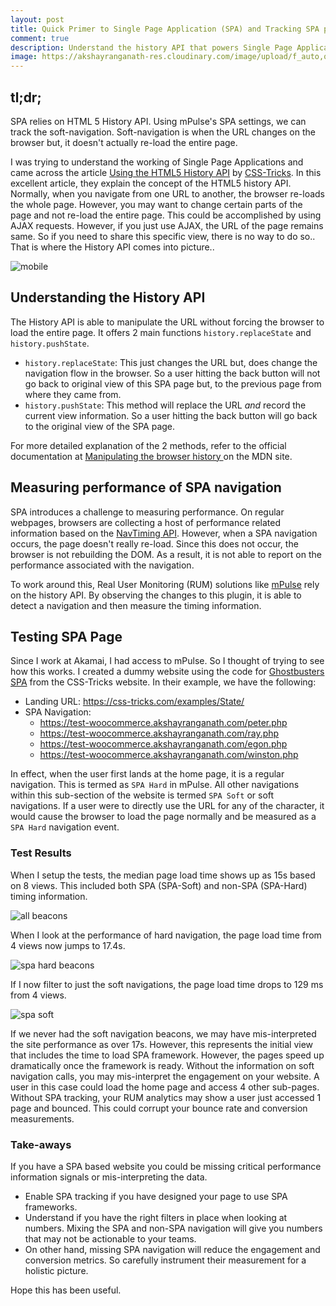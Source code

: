 ```yaml
---
layout: post
title: Quick Primer to Single Page Application (SPA) and Tracking SPA pages
comment: true
description: Understand the history API that powers Single Page Application (SPA) and learn how this is leveraged by real user monitoring solutions like mPulse for reporting performance of SPA pages .
image: https://akshayranganath-res.cloudinary.com/image/upload/f_auto,q_auto/blog/mobile-phone.jpg.jpg
---
```


## tl;dr;
SPA relies on HTML 5 History API. Using mPulse's SPA settings, we can track the soft-navigation. Soft-navigation is when the URL changes on the browser but, it doesn't actually re-load the entire page. 


I was trying to understand the working of Single Page Applications and came across the article [Using the HTML5 History API](https://css-tricks.com/using-the-html5-history-api/) by [CSS-Tricks](https://css-tricks.com/). In this excellent article, they explain the concept of the HTML5 history API. Normally, when you navigate from one URL to another, the browser re-loads the whole page. However, you may want to change certain parts of the page and not re-load the entire page. This could be accomplished by using AJAX requests. However, if you just use AJAX, the URL of the page remains same. So if you need to share this specific view, there is no way to do so.. That is where the History API comes into picture..

![mobile](https://akshayranganath-res.cloudinary.com/image/upload/f_auto,q_auto/blog/mobile-phone.jpg.jpg)

## Understanding the History API

The History API is able to manipulate the URL without forcing the browser to load the entire page. It offers 2 main functions `history.replaceState` and `history.pushState`. 

* `history.replaceState`: This just changes the URL but, does change the navigation flow in the browser. So a user hitting the back button will not go back to original view of this SPA page but, to the previous page from where they came from.
* `history.pushState`: This method will replace the URL _and_ record the current view information. So a user hitting the back button will go back to the original view of the SPA page.

For more detailed explanation of the 2 methods, refer to the official documentation at [Manipulating the browser history
](https://developer.mozilla.org/en-US/docs/Web/API/History_API) on the MDN site.

## Measuring performance of SPA navigation

SPA introduces a challenge to measuring performance. On regular webpages, browsers are collecting a host of performance related information based on the [NavTiming API](https://developer.mozilla.org/en-US/docs/Web/API/Navigation_timing_API). However, when a SPA navigation occurs, the page doesn't really re-load. Since this does not occur, the browser is not rebuilding the DOM. As a result, it is not able to report on the performance associated with the navigation.

To work around this, Real User Monitoring (RUM) solutions like [mPulse](https://developer.akamai.com/akamai-mpulse) rely on the history API. By observing the changes to this plugin, it is able to detect a navigation and then measure the timing information.

## Testing SPA Page

Since I work at Akamai, I had access to mPulse. So I thought of trying to see how this works. I created a dummy website using the code for [Ghostbusters SPA](https://css-tricks.com/examples/State/) from the CSS-Tricks website. In their example, we have the following:

* Landing URL: https://css-tricks.com/examples/State/
* SPA Navigation: 
	* https://test-woocommerce.akshayranganath.com/peter.php
	* https://test-woocommerce.akshayranganath.com/ray.php
	* https://test-woocommerce.akshayranganath.com/egon.php
	* https://test-woocommerce.akshayranganath.com/winston.php

In effect, when the user first lands at the home page, it is a regular navigation. This is termed as `SPA Hard` in mPulse. All other navigations within this sub-section of the website is termed `SPA Soft` or soft navigations. If a user were to directly use the URL for any of the character, it would cause the browser to load the page normally and be measured as a `SPA Hard` navigation event.

### Test Results

When I setup the tests, the median page load time shows up as 15s based on 8 views. This included both SPA (SPA-Soft) and non-SPA (SPA-Hard) timing information.

![all beacons](https://akshayranganath-res.cloudinary.com/image/upload/f_auto,q_auto/blog/spa_all_beacons.png)

When I look at the performance of hard navigation, the page load time from 4 views now jumps to 17.4s.

![spa hard beacons](https://akshayranganath-res.cloudinary.com/image/upload/f_auto,q_auto/blog/spa_hard_beacons.png)

If I now filter to just the soft navigations, the page load time drops to 129 ms from 4 views.

![spa soft](https://akshayranganath-res.cloudinary.com/image/upload/f_auto,q_auto/blog/spa_sort_beacons.png)

If we never had the soft navigation beacons, we may have mis-interpreted the site performance as over 17s. However, this represents the initial view that includes the time to load SPA framework. However, the pages speed up dramatically once the framework is ready. Without the information on soft navigation calls, you may mis-interpret the engagement on your website. A user in this case could load the home page and access 4 other sub-pages. Without SPA tracking, your RUM analytics may show a user just accessed 1 page and bounced. This could corrupt your bounce rate and conversion measurements.

### Take-aways

If you have a SPA based website you could be missing critical performance information signals or mis-interpreting the data.

* Enable SPA tracking if you have designed your page to use SPA frameworks.
* Understand if you have the right filters in place when looking at numbers. Mixing the SPA and non-SPA navigation will give you numbers that may not be actionable to your teams.
* On other hand, missing SPA navigation will reduce the engagement and conversion metrics. So carefully instrument their measurement for a holistic picture.

Hope this has been useful.
